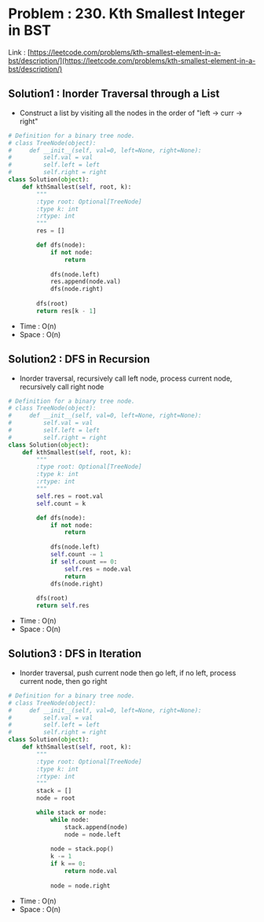 # Problem : 230. Kth Smallest Integer in BST
Link : [https://leetcode.com/problems/kth-smallest-element-in-a-bst/description/](https://leetcode.com/problems/kth-smallest-element-in-a-bst/description/)

## Solution1 : Inorder Traversal through a List
- Construct a list by visiting all the nodes in the order of "left -> curr -> right"
```python
# Definition for a binary tree node.
# class TreeNode(object):
#     def __init__(self, val=0, left=None, right=None):
#         self.val = val
#         self.left = left
#         self.right = right
class Solution(object):
    def kthSmallest(self, root, k):
        """
        :type root: Optional[TreeNode]
        :type k: int
        :rtype: int
        """
        res = []

        def dfs(node):
            if not node:
                return
            
            dfs(node.left)
            res.append(node.val)
            dfs(node.right)
        
        dfs(root)
        return res[k - 1]
```
- Time : O(n)
- Space : O(n)

## Solution2 : DFS in Recursion
- Inorder traversal, recursively call left node, process current node, recursively call right node
```python
# Definition for a binary tree node.
# class TreeNode(object):
#     def __init__(self, val=0, left=None, right=None):
#         self.val = val
#         self.left = left
#         self.right = right
class Solution(object):
    def kthSmallest(self, root, k):
        """
        :type root: Optional[TreeNode]
        :type k: int
        :rtype: int
        """
        self.res = root.val
        self.count = k

        def dfs(node):
            if not node:
                return
            
            dfs(node.left)
            self.count -= 1
            if self.count == 0:
                self.res = node.val
                return
            dfs(node.right)
        
        dfs(root)
        return self.res
```
- Time : O(n)
- Space : O(n)

## Solution3 : DFS in Iteration
- Inorder traversal, push current node then go left, if no left, process current node, then go right
```python
# Definition for a binary tree node.
# class TreeNode(object):
#     def __init__(self, val=0, left=None, right=None):
#         self.val = val
#         self.left = left
#         self.right = right
class Solution(object):
    def kthSmallest(self, root, k):
        """
        :type root: Optional[TreeNode]
        :type k: int
        :rtype: int
        """
        stack = []
        node = root

        while stack or node:
            while node:
                stack.append(node)
                node = node.left
            
            node = stack.pop()
            k -= 1
            if k == 0:
                return node.val
            
            node = node.right
```
- Time : O(n)
- Space : O(n)
